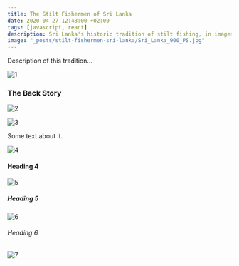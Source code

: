 ```yaml
---
title: The Stilt Fishermen of Sri Lanka
date: 2020-04-27 12:48:00 +02:00
tags: [javascript, react]
description: Sri Lanka's historic tradition of stilt fishing, in images
image: "_posts/stilt-fishermen-sri-lanka/Sri_Lanka_900_PS.jpg"
---
```


Description of this tradition...

![1](Sri_Lanka_748_PS.jpg)

### The Back Story

![2](Sri_Lanka_781_PS.jpg)

![3](Sri_Lanka_784_PS.jpg)

Some text about it.

![4](Sri_Lanka_800_PS.jpg)

#### Heading 4

![5](Sri_Lanka_801_PS.jpg)

##### Heading 5

![6](Sri_Lanka_807_PS.jpg)

###### Heading 6

![7](Sri_Lanka_900_PS.jpg)